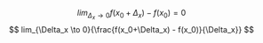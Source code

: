 $$
lim_{\Delta_x \to 0}{f(x_0 + \Delta_x) - f(x_0)} = 0
$$
$$
lim_{\Delta_x \to 0}{\frac{f(x_0+\Delta_x) - f(x_0)}{\Delta_x}}
$$
